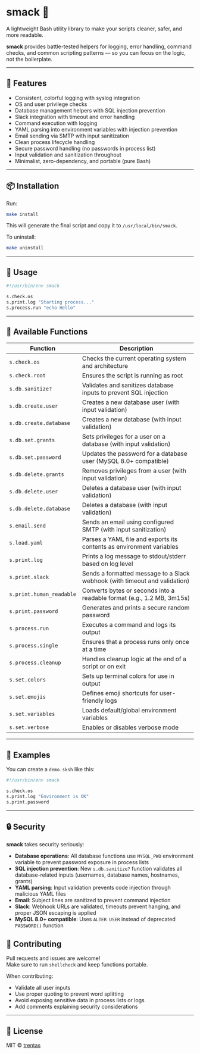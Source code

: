 # smack 🧨

A lightweight Bash utility library to make your scripts cleaner, safer, and more readable.

**smack** provides battle-tested helpers for logging, error handling, command checks, and common scripting patterns — so you can focus on the logic, not the boilerplate.

---

## 🚀 Features

- Consistent, colorful logging with syslog integration
- OS and user privilege checks
- Database management helpers with SQL injection prevention
- Slack integration with timeout and error handling
- Command execution with logging
- YAML parsing into environment variables with injection prevention
- Email sending via SMTP with input sanitization
- Clean process lifecycle handling
- Secure password handling (no passwords in process list)
- Input validation and sanitization throughout
- Minimalist, zero-dependency, and portable (pure Bash)

---

## 📦 Installation

Run:

```bash
make install
```

This will generate the final script and copy it to `/usr/local/bin/smack`.

To uninstall:

```bash
make uninstall
```

---

## 🧪 Usage

```bash
#!/usr/bin/env smack

s.check.os
s.print.log "Starting process..."
s.process.run "echo Hello"
```

---

## 🧰 Available Functions

| Function                     | Description                                                                 |
|------------------------------|-----------------------------------------------------------------------------|
| `s.check.os`                | Checks the current operating system and architecture                       |
| `s.check.root`              | Ensures the script is running as root                                      |
| `s.db.sanitize?`            | Validates and sanitizes database inputs to prevent SQL injection           |
| `s.db.create.user`          | Creates a new database user (with input validation)                        |
| `s.db.create.database`      | Creates a new database (with input validation)                             |
| `s.db.set.grants`           | Sets privileges for a user on a database (with input validation)           |
| `s.db.set.password`         | Updates the password for a database user (MySQL 8.0+ compatible)           |
| `s.db.delete.grants`        | Removes privileges from a user (with input validation)                     |
| `s.db.delete.user`          | Deletes a database user (with input validation)                            |
| `s.db.delete.database`      | Deletes a database (with input validation)                                 |
| `s.email.send`              | Sends an email using configured SMTP (with input sanitization)             |
| `s.load.yaml`               | Parses a YAML file and exports its contents as environment variables       |
| `s.print.log`               | Prints a log message to stdout/stderr based on log level                   |
| `s.print.slack`             | Sends a formatted message to a Slack webhook (with timeout and validation) |
| `s.print.human_readable`    | Converts bytes or seconds into a readable format (e.g., 1.2 MB, 3m15s)     |
| `s.print.password`          | Generates and prints a secure random password                              |
| `s.process.run`             | Executes a command and logs its output                                     |
| `s.process.single`          | Ensures that a process runs only once at a time                            |
| `s.process.cleanup`         | Handles cleanup logic at the end of a script or on exit                    |
| `s.set.colors`              | Sets up terminal colors for use in output                                  |
| `s.set.emojis`              | Defines emoji shortcuts for user-friendly logs                             |
| `s.set.variables`           | Loads default/global environment variables                                 |
| `s.set.verbose`             | Enables or disables verbose mode                                           |

---

## 📂 Examples

You can create a `demo.sksh` like this:

```bash
#!/usr/bin/env smack

s.check.os
s.print.log "Environment is OK"
s.print.password
```

---

## 🔒 Security

**smack** takes security seriously:

- **Database operations**: All database functions use `MYSQL_PWD` environment variable to prevent password exposure in process lists
- **SQL injection prevention**: New `s.db.sanitize?` function validates all database-related inputs (usernames, database names, hostnames, grants)
- **YAML parsing**: Input validation prevents code injection through malicious YAML files
- **Email**: Subject lines are sanitized to prevent command injection
- **Slack**: Webhook URLs are validated, timeouts prevent hanging, and proper JSON escaping is applied
- **MySQL 8.0+ compatible**: Uses `ALTER USER` instead of deprecated `PASSWORD()` function

## 🤝 Contributing

Pull requests and issues are welcome!  
Make sure to run `shellcheck` and keep functions portable.

When contributing:
- Validate all user inputs
- Use proper quoting to prevent word splitting
- Avoid exposing sensitive data in process lists or logs
- Add comments explaining security considerations

---

## 📄 License

MIT © [trentas](https://github.com/trentas)
